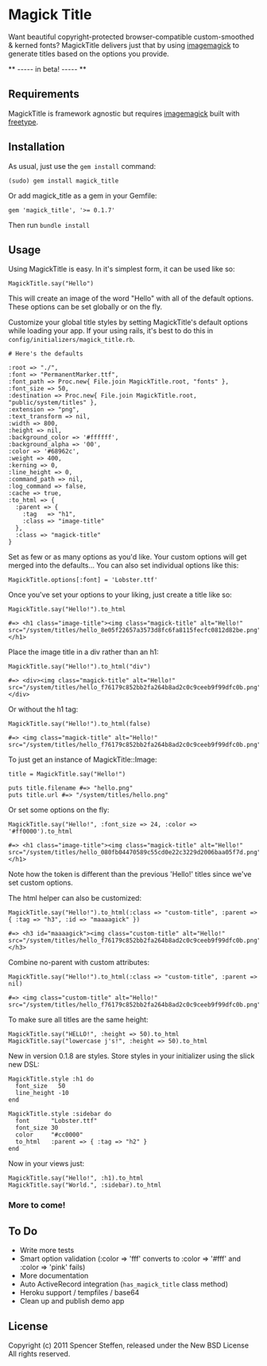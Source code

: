 Magick Title
============

Want beautiful copyright-protected browser-compatible custom-smoothed & kerned fonts? MagickTitle delivers just that by using [imagemagick](http://www.imagemagick.org/script/index.php) to generate titles based on the options you provide.

** ----- in beta! ----- **
   

Requirements
------------

MagickTitle is framework agnostic but requires [imagemagick](http://www.imagemagick.org/script/index.php) built with [freetype](http://www.freetype.org/).


Installation
------------

As usual, just use the `gem install` command:

    (sudo) gem install magick_title
    
Or add magick_title as a gem in your Gemfile:

    gem 'magick_title', '>= 0.1.7' 

Then run `bundle install`



Usage
-----

Using MagickTitle is easy. In it's simplest form, it can be used like so:

    MagickTitle.say("Hello")

This will create an image of the word "Hello" with all of the default options. These options can be set globally or on the fly. 

Customize your global title styles by setting MagickTitle's default options while loading your app. If your using rails, it's best to do this in `config/initializers/magick_title.rb`. 

    # Here's the defaults

    :root => "./",
    :font => "PermanentMarker.ttf",
    :font_path => Proc.new{ File.join MagickTitle.root, "fonts" },
    :font_size => 50,
    :destination => Proc.new{ File.join MagickTitle.root, "public/system/titles" },
    :extension => "png",
    :text_transform => nil,
    :width => 800,
    :height => nil,
    :background_color => '#ffffff',
    :background_alpha => '00',
    :color => '#68962c',
    :weight => 400,
    :kerning => 0,
    :line_height => 0,
    :command_path => nil,
    :log_command => false,
    :cache => true,
    :to_html => {
      :parent => {
        :tag   => "h1",
        :class => "image-title"
      },
      :class => "magick-title"
    }

    
Set as few or as many options as you'd like. Your custom options will get merged into the defaults... You can also set individual options like this:

    MagickTitle.options[:font] = 'Lobster.ttf'
    
      
Once you've set your options to your liking, just create a title like so:

    MagickTitle.say("Hello!").to_html 
    
    #=> <h1 class="image-title"><img class="magick-title" alt="Hello!" src="/system/titles/hello_8e05f22657a3573d8fc6fa8115fecfc0812d82be.png"/></h1>


Place the image title in a div rather than an h1:

    MagickTitle.say("Hello!").to_html("div")
    
    #=> <div><img class="magick-title" alt="Hello!" src="/system/titles/hello_f76179c852bb2fa264b8ad2c0c9ceeb9f99dfc0b.png"/></div>


Or without the h1 tag: 
  
    MagickTitle.say("Hello!").to_html(false)
    
    #=> <img class="magick-title" alt="Hello!" src="/system/titles/hello_f76179c852bb2fa264b8ad2c0c9ceeb9f99dfc0b.png"/>


To just get an instance of MagickTitle::Image:

    title = MagickTitle.say("Hello!")
    
    puts title.filename #=> "hello.png"
    puts title.url #=> "/system/titles/hello.png"


Or set some options on the fly:

    MagickTitle.say("Hello!", :font_size => 24, :color => '#ff0000').to_html
    
    #=> <h1 class="image-title"><img class="magick-title" alt="Hello!" src="/system/titles/hello_080fb04470589c55cd0e22c3229d2006baa05f7d.png"/></h1>
    
Note how the token is different than the previous 'Hello!' titles since we've set custom options.
    
    
The html helper can also be customized:

    MagickTitle.say("Hello!").to_html(:class => "custom-title", :parent => { :tag => "h3", :id => "maaaagick" })
    
    #=> <h3 id="maaaagick"><img class="custom-title" alt="Hello!" src="/system/titles/hello_f76179c852bb2fa264b8ad2c0c9ceeb9f99dfc0b.png"/></h3>


Combine no-parent with custom attributes:

    MagickTitle.say("Hello!").to_html(:class => "custom-title", :parent => nil)
     
    #=> <img class="custom-title" alt="Hello!" src="/system/titles/hello_f76179c852bb2fa264b8ad2c0c9ceeb9f99dfc0b.png"/>


To make sure all titles are the same height:

    MagickTitle.say("HELLO!", :height => 50).to_html
    MagickTitle.say("lowercase j's!", :height => 50).to_html
  
  

New in version 0.1.8 are styles. Store styles in your initializer using the slick new DSL:

    
    MagickTitle.style :h1 do
      font_size   50
      line_height -10
    end
    
    MagickTitle.style :sidebar do
      font      "Lobster.ttf"
      font_size 30
      color     "#cc0000"
      to_html   :parent => { :tag => "h2" }
    end
    
    
Now in your views just:
    
    MagickTitle.say("Hello!", :h1).to_html 
    MagickTitle.say("World.", :sidebar).to_html   
     
    
### More to come!


   
To Do
-----

* Write more tests
* Smart option validation (:color => 'fff' converts to :color => '#fff' and :color => 'pink' fails)
* More documentation
* Auto ActiveRecord integration (`has_magick_title` class method)
* Heroku support / tempfiles / base64
* Clean up and publish demo app


License
-------

Copyright (c) 2011 Spencer Steffen, released under the New BSD License All rights reserved.